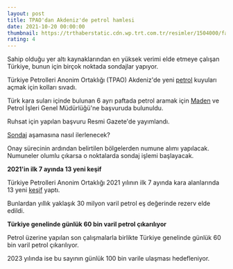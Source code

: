 ```yaml
--- 
layout: post
title: TPAO'dan Akdeniz'de petrol hamlesi
date: 2021-10-20 00:00:00
thumbnail: https://trthaberstatic.cdn.wp.trt.com.tr/resimler/1504000/fatih-sondaj-gemisi-1504620.jpg
rating: 4
---
```

<p>
	Sahip olduğu yer altı kaynaklarından en yüksek verimi elde etmeye çalışan Türkiye, bunun için birçok noktada sondajlar yapıyor.</p>
<p>
	Türkiye Petrolleri Anonim Ortaklığı (TPAO) Akdeniz'de yeni <a href="https://www.trthaber.com/etiket/petrol/" target="_blank">petrol</a> kuyuları açmak için kolları sıvadı.</p>
<p>
	Türk kara suları içinde bulunan 6 ayrı paftada petrol aramak için <a href="https://www.trthaber.com/etiket/maden/" target="_blank">Maden</a> ve Petrol İşleri Genel Müdürlüğü'ne başvuruda bulunuldu.</p>
<p>
	Ruhsat için yapılan başvuru Resmi Gazete'de yayımlandı.</p>
<p>
	<a href="https://www.trthaber.com/etiket/sondaj/" target="_blank">Sondaj</a> aşamasına nasıl ilerlenecek?</p>
<p>
	Onay sürecinin ardından belirtilen bölgelerden numune alımı yapılacak. Numuneler olumlu çıkarsa o noktalarda sondaj işlemi başlayacak.</p>
<p>
	<strong>2021'in ilk 7 ayında 13 yeni keşif</strong></p>
<p>
	Türkiye Petrolleri Anonim Ortaklığı 2021 yılının ilk 7 ayında kara alanlarında 13 yeni <a href="https://www.trthaber.com/etiket/kesif/" target="_blank">keşif</a> yaptı.</p>
<p>
	Bunlardan yıllık yaklaşık 30 milyon varil petrol eş değerinde rezerv elde edildi.</p>
<p>
	<strong>Türkiye genelinde günlük 60 bin varil petrol çıkarılıyor</strong></p>
<p>
	Petrol üzerine yapılan son çalışmalarla birlikte Türkiye genelinde günlük 60 bin varil petrol çıkarılıyor.</p>
<p>
	2023 yılında ise bu sayının günlük 100 bin varile ulaşması hedefleniyor.</p>